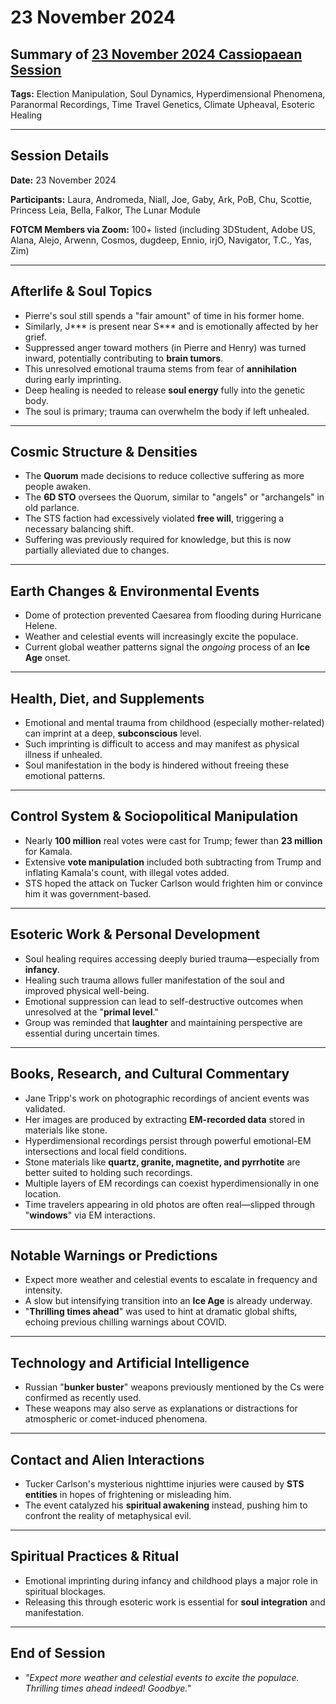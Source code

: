 # 23 November 2024

## Summary of [23 November 2024 Cassiopaean Session](https://cassiopaea.org/forum/threads/session-23-november-2024.55329/)

**Tags:** Election Manipulation, Soul Dynamics, Hyperdimensional Phenomena, Paranormal Recordings, Time Travel Genetics, Climate Upheaval, Esoteric Healing

---

## Session Details

**Date:** 23 November 2024

**Participants:** Laura, Andromeda, Niall, Joe, Gaby, Ark, PoB, Chu, Scottie, Princess Leia, Bella, Falkor, The Lunar Module

**FOTCM Members via Zoom:** 100+ listed (including 3DStudent, Adobe US, Alana, Alejo, Arwenn, Cosmos, dugdeep, Ennio, irjO, Navigator, T.C., Yas, Zim)

---

## Afterlife & Soul Topics

- Pierre's soul still spends a "fair amount" of time in his former home.
- Similarly, J*** is present near S*** and is emotionally affected by her grief.
- Suppressed anger toward mothers (in Pierre and Henry) was turned inward, potentially contributing to **brain tumors**.
- This unresolved emotional trauma stems from fear of **annihilation** during early imprinting.
- Deep healing is needed to release **soul energy** fully into the genetic body.
- The soul is primary; trauma can overwhelm the body if left unhealed.

---

## Cosmic Structure & Densities

- The **Quorum** made decisions to reduce collective suffering as more people awaken.
- The **6D STO** oversees the Quorum, similar to "angels" or "archangels" in old parlance.
- The STS faction had excessively violated **free will**, triggering a necessary balancing shift.
- Suffering was previously required for knowledge, but this is now partially alleviated due to changes.

---

## Earth Changes & Environmental Events

- Dome of protection prevented Caesarea from flooding during Hurricane Helene.
- Weather and celestial events will increasingly excite the populace.
- Current global weather patterns signal the *ongoing* process of an **Ice Age** onset.

---

## Health, Diet, and Supplements

- Emotional and mental trauma from childhood (especially mother-related) can imprint at a deep, **subconscious** level.
- Such imprinting is difficult to access and may manifest as physical illness if unhealed.
- Soul manifestation in the body is hindered without freeing these emotional patterns.

---

## Control System & Sociopolitical Manipulation

- Nearly **100 million** real votes were cast for Trump; fewer than **23 million** for Kamala.
- Extensive **vote manipulation** included both subtracting from Trump and inflating Kamala's count, with illegal votes added.
- STS hoped the attack on Tucker Carlson would frighten him or convince him it was government-based.

---

## Esoteric Work & Personal Development

- Soul healing requires accessing deeply buried trauma—especially from **infancy**.
- Healing such trauma allows fuller manifestation of the soul and improved physical well-being.
- Emotional suppression can lead to self-destructive outcomes when unresolved at the "**primal level**."
- Group was reminded that **laughter** and maintaining perspective are essential during uncertain times.

---

## Books, Research, and Cultural Commentary

- Jane Tripp's work on photographic recordings of ancient events was validated.
- Her images are produced by extracting **EM-recorded data** stored in materials like stone.
- Hyperdimensional recordings persist through powerful emotional-EM intersections and local field conditions.
- Stone materials like **quartz, granite, magnetite, and pyrrhotite** are better suited to holding such recordings.
- Multiple layers of EM recordings can coexist hyperdimensionally in one location.
- Time travelers appearing in old photos are often real—slipped through "**windows**" via EM interactions.

---

## Notable Warnings or Predictions

- Expect more weather and celestial events to escalate in frequency and intensity.
- A slow but intensifying transition into an **Ice Age** is already underway.
- "**Thrilling times ahead**" was used to hint at dramatic global shifts, echoing previous chilling warnings about COVID.

---

## Technology and Artificial Intelligence

- Russian "**bunker buster**" weapons previously mentioned by the Cs were confirmed as recently used.
- These weapons may also serve as explanations or distractions for atmospheric or comet-induced phenomena.

---

## Contact and Alien Interactions

- Tucker Carlson's mysterious nighttime injuries were caused by **STS entities** in hopes of frightening or misleading him.
- The event catalyzed his **spiritual awakening** instead, pushing him to confront the reality of metaphysical evil.

---

## Spiritual Practices & Ritual

- Emotional imprinting during infancy and childhood plays a major role in spiritual blockages.
- Releasing this through esoteric work is essential for **soul integration** and manifestation.

---

## End of Session

- *"Expect more weather and celestial events to excite the populace. Thrilling times ahead indeed! Goodbye."*
